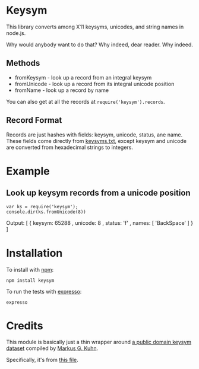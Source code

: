 Keysym
======

This library converts among X11 keysyms, unicodes, and string names in node.js.

Why would anybody want to do that? Why indeed, dear reader. Why indeed.

Methods
-------

* fromKeysym - look up a record from an integral keysym
* fromUnicode - look up a record from its integral unicode position
* fromName - look up a record by name

You can also get at all the records at `require('keysym').records`.

Record Format
-------------

Records are just hashes with fields: keysym, unicode, status, ane name.
These fields come directly from
[keysyms.txt](http://www.cl.cam.ac.uk/~mgk25/ucs/keysyms.txt),
except keysym and unicode are converted from hexadecimal strings to integers.

Example
=======

Look up keysym records from a unicode position
----------------------------------------------
    var ks = require('keysym');
    console.dir(ks.fromUnicode(8))

Output:
    [ { keysym: 65288
      , unicode: 8
      , status: 'f'
      , names: [ 'BackSpace' ]
      }
    ]

Installation
============

To install with [npm](http://github.com/isaacs/npm):
 
    npm install keysym

To run the tests with [expresso](http://github.com/visionmedia/expresso):

    expresso

Credits
=======

This module is basically just a thin wrapper around
[a public domain keysym dataset](http://www.cl.cam.ac.uk/~mgk25/ucs)
compiled by
[Markus G. Kuhn](http://www.cl.cam.ac.uk/~mgk25/).

Specifically, it's from [this file](http://www.cl.cam.ac.uk/~mgk25/ucs/keysyms.txt).
